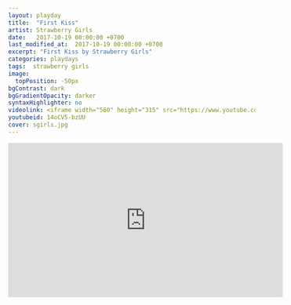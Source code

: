 ```yaml
---
layout: playday
title:  "First Kiss"
artist: Strawberry Girls
date:   2017-10-19 00:00:00 +0700
last_modified_at:  2017-10-19 00:00:00 +0700
excerpt: "First Kiss by Strawberry Girls"
categories: playdays
tags:  strawberry girls
image:
  topPosition: -50px
bgContrast: dark
bgGradientOpacity: darker
syntaxHighlighter: no
videolink: <iframe width="560" height="315" src="https://www.youtube.com/embed/14oCV5-bzUU" frameborder="0" allowfullscreen></iframe>
youtubeid: 14oCV5-bzUU
cover: sgirls.jpg
---
```


<iframe width="560" height="315" src="https://www.youtube.com/embed/14oCV5-bzUU" frameborder="0" allowfullscreen></iframe>